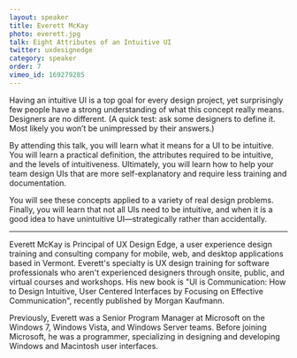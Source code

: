 ```yaml
---
layout: speaker
title: Everett McKay
photo: everett.jpg
talk: Eight Attributes of an Intuitive UI
twitter: uxdesignedge
category: speaker
order: 7
vimeo_id: 169279285
---
```


Having an intuitive UI is a top goal for every design project, yet surprisingly few people have a strong understanding of what this concept really means. Designers are no different. (A quick test: ask some designers to define it. Most likely you won’t be unimpressed by their answers.)

By attending this talk, you will learn what it means for a UI to be intuitive. You will learn a practical definition, the attributes required to be intuitive, and the levels of intuitiveness. Ultimately, you will learn how to help your team design UIs that are more self-explanatory and require less training and documentation.

You will see these concepts applied to a variety of real design problems. Finally, you will learn that not all UIs need to be intuitive, and when it is a good idea to have unintuitive UI—strategically rather than accidentally.

----

Everett McKay is Principal of UX Design Edge, a user experience design training and consulting company for mobile, web, and desktop applications based in Vermont. Everett's specialty is UX design training for software professionals who aren't experienced designers through onsite, public, and virtual courses and workshops. His new book is "UI is Communication: How to Design Intuitive, User Centered Interfaces by Focusing on Effective Communication", recently published by Morgan Kaufmann.

Previously, Everett was a Senior Program Manager at Microsoft on the Windows 7, Windows Vista, and Windows Server teams. Before joining Microsoft, he was a programmer, specializing in designing and developing Windows and Macintosh user interfaces.
